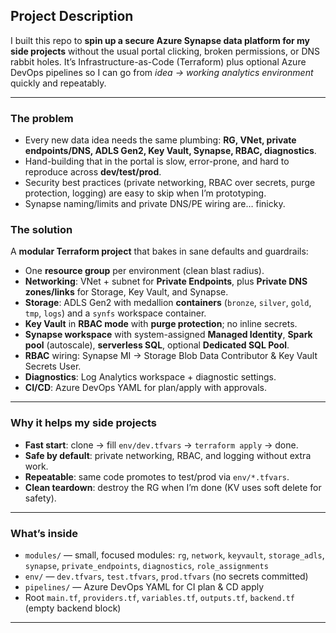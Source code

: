 ## Project Description

I built this repo to **spin up a secure Azure Synapse data platform for my side projects** without the usual portal clicking, broken permissions, or DNS rabbit holes. It’s Infrastructure-as-Code (Terraform) plus optional Azure DevOps pipelines so I can go from _idea → working analytics environment_ quickly and repeatably.

---

### The problem

- Every new data idea needs the same plumbing: **RG, VNet, private endpoints/DNS, ADLS Gen2, Key Vault, Synapse, RBAC, diagnostics**.
- Hand-building that in the portal is slow, error-prone, and hard to reproduce across **dev/test/prod**.
- Security best practices (private networking, RBAC over secrets, purge protection, logging) are easy to skip when I’m prototyping.
- Synapse naming/limits and private DNS/PE wiring are… finicky.

### The solution

A **modular Terraform project** that bakes in sane defaults and guardrails:

- One **resource group** per environment (clean blast radius).
- **Networking**: VNet + subnet for **Private Endpoints**, plus **Private DNS zones/links** for Storage, Key Vault, and Synapse.
- **Storage**: ADLS Gen2 with medallion **containers** (`bronze`, `silver`, `gold`, `tmp`, `logs`) and a `synfs` workspace container.
- **Key Vault** in **RBAC mode** with **purge protection**; no inline secrets.
- **Synapse workspace** with system-assigned **Managed Identity**, **Spark pool** (autoscale), **serverless SQL**, optional **Dedicated SQL Pool**.
- **RBAC** wiring: Synapse MI → Storage Blob Data Contributor & Key Vault Secrets User.
- **Diagnostics**: Log Analytics workspace + diagnostic settings.
- **CI/CD**: Azure DevOps YAML for plan/apply with approvals.

---

### Why it helps my side projects

- **Fast start**: clone → fill `env/dev.tfvars` → `terraform apply` → done.
- **Safe by default**: private networking, RBAC, and logging without extra work.
- **Repeatable**: same code promotes to test/prod via `env/*.tfvars`.
- **Clean teardown**: destroy the RG when I’m done (KV uses soft delete for safety).

---

### What’s inside

- `modules/` — small, focused modules: `rg`, `network`, `keyvault`, `storage_adls`, `synapse`, `private_endpoints`, `diagnostics`, `role_assignments`
- `env/` — `dev.tfvars`, `test.tfvars`, `prod.tfvars` (no secrets committed)
- `pipelines/` — Azure DevOps YAML for CI plan & CD apply
- Root `main.tf`, `providers.tf`, `variables.tf`, `outputs.tf`, `backend.tf` (empty backend block)

---

